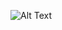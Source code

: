
![Alt Text]([https://media2.giphy.com/media/WtTnAfZn6aVJfBzlN3/giphy.gif](https://i.gifer.com/origin/55/55f1f99ec4fceab6af26e290a9bccdcd.gif))

<!--
**leena2899/leena2899** is a ✨ _special_ ✨ repository because its `README.md` (this file) appears on your GitHub profile.

Here are some ideas to get you started:

- 🔭 I’m currently working on ...
- 🌱 I’m currently learning ...
- 👯 I’m looking to collaborate on ...
- 🤔 I’m looking for help with ...
- 💬 Ask me about ...
- 📫 How to reach me: ...
- 😄 Pronouns: ...
- ⚡ Fun fact: ...
-->
